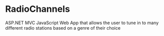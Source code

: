# RadioChannels
ASP.NET MVC JavaScript Web App that allows the user to tune in to many different radio stations based on a genre of their choice
